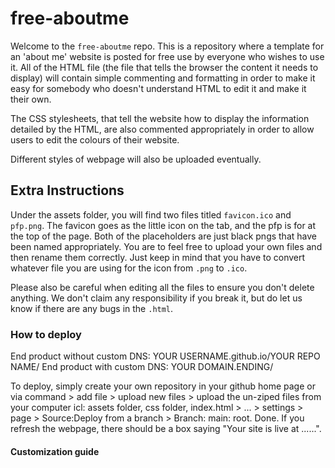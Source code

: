 # free-aboutme

Welcome to the `free-aboutme` repo. This is a repository where a template for an 'about me' website is posted for free use by everyone who wishes to use it. All of the HTML file (the file that tells the browser the content it needs to display) will contain simple commenting and formatting in order to make it easy for somebody who doesn't understand HTML to edit it and make it their own.

The CSS stylesheets, that tell the website how to display the information detailed by the HTML, are also commented appropriately in order to allow users to edit the colours of their website.

Different styles of webpage will also be uploaded eventually.

## Extra Instructions

Under the assets folder, you will find two files titled `favicon.ico` and `pfp.png`. The favicon goes as the little icon on the tab, and the pfp is for at the top of the page. Both of the placeholders are just black pngs that have been named appropriately. You are to feel free to upload your own files and then rename them correctly. Just keep in mind that you have to convert whatever file you are using for the icon from `.png` to `.ico`.

Please also be careful when editing all the files to ensure you don't delete anything. We don't claim any responsibility if you break it, but do let us know if there are any bugs in the `.html`.

### How to deploy

End product without custom DNS: YOUR USERNAME.github.io/YOUR REPO NAME/
End product with custom DNS: YOUR DOMAIN.ENDING/

To deploy, simply create your own repository in your github home page or via command > add file > upload new files > upload the un-ziped files from your computer icl: assets folder, css folder, index.html >  ... > settings > page > Source:Deploy from a branch > Branch: main: root. Done. If you refresh the webpage, there should be a box saying "Your site is live at ......".

#### Customization guide
